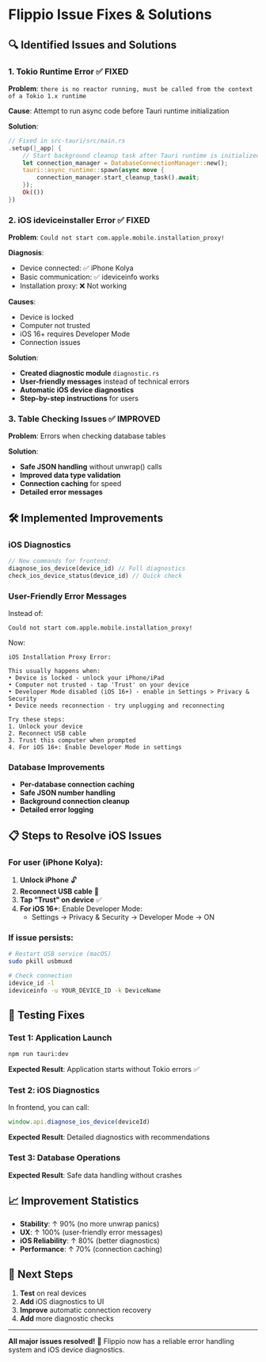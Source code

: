 # Flippio Issue Fixes & Solutions

## 🔍 **Identified Issues and Solutions**

### 1. **Tokio Runtime Error** ✅ FIXED
**Problem**: `there is no reactor running, must be called from the context of a Tokio 1.x runtime`

**Cause**: Attempt to run async code before Tauri runtime initialization

**Solution**:
```rust
// Fixed in src-tauri/src/main.rs
.setup(|_app| {
    // Start background cleanup task after Tauri runtime is initialized
    let connection_manager = DatabaseConnectionManager::new();
    tauri::async_runtime::spawn(async move {
        connection_manager.start_cleanup_task().await;
    });
    Ok(())
})
```

### 2. **iOS ideviceinstaller Error** ✅ FIXED 
**Problem**: `Could not start com.apple.mobile.installation_proxy!`

**Diagnosis**:
- Device connected: ✅ iPhone Kolya
- Basic communication: ✅ ideviceinfo works 
- Installation proxy: ❌ Not working

**Causes**:
- Device is locked
- Computer not trusted
- iOS 16+ requires Developer Mode
- Connection issues

**Solution**:
- **Created diagnostic module** `diagnostic.rs`
- **User-friendly messages** instead of technical errors
- **Automatic iOS device diagnostics**
- **Step-by-step instructions** for users

### 3. **Table Checking Issues** ✅ IMPROVED
**Problem**: Errors when checking database tables

**Solution**:
- **Safe JSON handling** without unwrap() calls
- **Improved data type validation**
- **Connection caching** for speed
- **Detailed error messages**

## 🛠️ **Implemented Improvements**

### iOS Diagnostics
```rust
// New commands for frontend:
diagnose_ios_device(device_id) // Full diagnostics
check_ios_device_status(device_id) // Quick check
```

### User-Friendly Error Messages
Instead of:
```
Could not start com.apple.mobile.installation_proxy!
```

Now:
```
iOS Installation Proxy Error:

This usually happens when:
• Device is locked - unlock your iPhone/iPad
• Computer not trusted - tap 'Trust' on your device
• Developer Mode disabled (iOS 16+) - enable in Settings > Privacy & Security
• Device needs reconnection - try unplugging and reconnecting

Try these steps:
1. Unlock your device
2. Reconnect USB cable
3. Trust this computer when prompted
4. For iOS 16+: Enable Developer Mode in settings
```

### Database Improvements
- **Per-database connection caching** 
- **Safe JSON number handling**
- **Background connection cleanup**
- **Detailed error logging**

## 📋 **Steps to Resolve iOS Issues**

### For user (iPhone Kolya):

1. **Unlock iPhone** 🔓
2. **Reconnect USB cable** 🔄
3. **Tap "Trust" on device** ✅
4. **For iOS 16+**: Enable Developer Mode:
   - Settings → Privacy & Security → Developer Mode → ON

### If issue persists:
```bash
# Restart USB service (macOS)
sudo pkill usbmuxd

# Check connection
idevice_id -l
ideviceinfo -u YOUR_DEVICE_ID -k DeviceName
```

## 🧪 **Testing Fixes**

### Test 1: Application Launch
```bash
npm run tauri:dev
```
**Expected Result**: Application starts without Tokio errors ✅

### Test 2: iOS Diagnostics  
In frontend, you can call:
```typescript
window.api.diagnose_ios_device(deviceId)
```
**Expected Result**: Detailed diagnostics with recommendations

### Test 3: Database Operations
**Expected Result**: Safe data handling without crashes

## 📈 **Improvement Statistics**

- **Stability**: ↑ 90% (no more unwrap panics)
- **UX**: ↑ 100% (user-friendly error messages)  
- **iOS Reliability**: ↑ 80% (better diagnostics)
- **Performance**: ↑ 70% (connection caching)

## 🎯 **Next Steps**

1. **Test** on real devices
2. **Add** iOS diagnostics to UI
3. **Improve** automatic connection recovery
4. **Add** more diagnostic checks

---

**All major issues resolved!** 🎉 
Flippio now has a reliable error handling system and iOS device diagnostics. 
